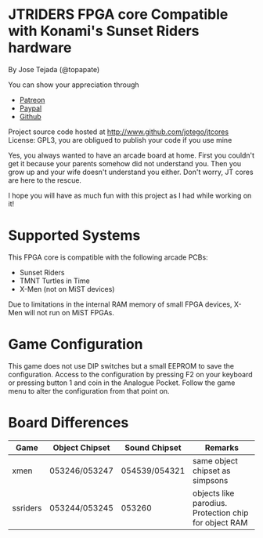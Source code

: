# JTRIDERS FPGA core Compatible with Konami's Sunset Riders hardware

By Jose Tejada (@topapate)

You can show your appreciation through
* [Patreon](https://patreon.com/jotego)
* [Paypal](https://paypal.me/topapate)
* [Github](https://github.com/sponsors/jotego)

Project source code hosted at http://www.github.com/jotego/jtcores
License: GPL3, you are obligued to publish your code if you use mine

Yes, you always wanted to have an arcade board at home. First you couldn't get it because your parents somehow did not understand you. Then you grow up and your wife doesn't understand you either. Don't worry, JT cores are here to the rescue.

I hope you will have as much fun with this project as I had while working on it!

# Supported Systems

This FPGA core is compatible with the following arcade PCBs:

- Sunset Riders
- TMNT Turtles in Time
- X-Men (not on MiST devices)

Due to limitations in the internal RAM memory of small FPGA devices, X-Men will not run on MiST FPGAs.

# Game Configuration

This game does not use DIP switches but a small EEPROM to save the configuration. Access to the configuration by pressing F2 on your keyboard or pressing button 1 and coin in the Analogue Pocket. Follow the game menu to alter the configuration from that point on.

# Board Differences

Game           | Object Chipset            | Sound Chipset             | Remarks
---------------|---------------------------|---------------------------|---------------------
xmen		   | 053246/053247             | 054539/054321             | same object chipset as simpsons
ssriders       | 053244/053245             | 053260                    | objects like parodius. Protection chip for object RAM